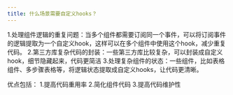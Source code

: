 ```yaml
---
title: 什么场景需要自定义hooks？
---
```

1.处理组件逻辑的重复问题：当多个组件都需要订阅同一个事件，可以将订阅事件的逻辑提取为一个自定义hook，这样可以在多个组件中使用这个hook，减少重复代码。
2.第三方库复杂代码的封装：一些第三方库比较复杂，可以封装成自定义hook，细节隐藏起来，代码更简洁
3.处理复杂组件的状态：一些组件，比如表格组件、多步骤表格等，将逻辑状态提取成自定义hooks，让代码更清晰。

优点包括：
1.提高代码重用率
2.简化组件代码
3.提高代码维护性